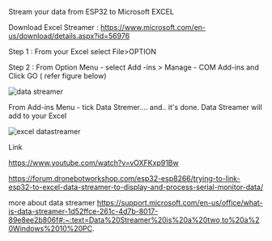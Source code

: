 Stream your data from ESP32 to Microsoft EXCEL

Download Excel Streamer : https://www.microsoft.com/en-us/download/details.aspx?id=56976 

Step 1 : From your Excel select File>OPTION 

Step 2 : From Option Menu - select Add -ins > Manage - COM Add-ins and Click GO ( refer figure below)

![data streamer](https://github.com/Husainiaza/datastreamer/assets/148662620/28741b53-2e11-4776-992d-53d375e3e8ed)

From Add-ins Menu - tick Data Stremer.... and.. it's done. Data Streamer will add to your Excel

![excel datastreamer](https://github.com/Husainiaza/datastreamer/assets/148662620/5d6d5a41-b038-46d4-9f5c-7ddf5ab65a07)


Link

https://www.youtube.com/watch?v=vOXFKxp91Bw 

https://forum.dronebotworkshop.com/esp32-esp8266/trying-to-link-esp32-to-excel-data-streamer-to-display-and-process-serial-monitor-data/ 

more about data streamer
https://support.microsoft.com/en-us/office/what-is-data-streamer-1d52ffce-261c-4d7b-8017-89e8ee2b806f#:~:text=Data%20Streamer%20is%20a%20two,to%20a%20Windows%2010%20PC. 









